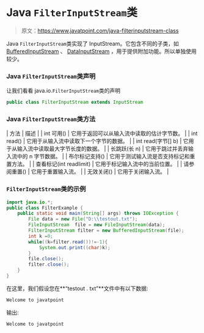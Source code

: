 # Java `FilterInputStream`类

> 原文：<https://www.javatpoint.com/java-filterinputstream-class>

Java `FilterInputStream`类实现了 InputStream。它包含不同的子类，如 [BufferedInputStream](java-bufferedinputstream-class) 、 [DataInputStream](java-datainputstream-class) ，用于提供附加功能。所以单独使用较少。

### Java `FilterInputStream`类声明

让我们看看 java.io.`FilterInputStream`类的声明

```java
public class FilterInputStream extends InputStream

```

### Java `FilterInputStream`类方法

| 方法 | 描述 |
| int 可用() | 它用于返回可以从输入流中读取的估计字节数。 |
| int read() | 它用于从输入流中读取下一个字节的数据。 |
| int read(字节[] b) | 它用于从输入流中读取最大字节长度的数据。 |
| 长跳跃(长 n) | 它用于跳过并丢弃输入流中的 n 字节数据。 |
| 布尔标记支持() | 它用于测试输入流是否支持标记和重置方法。 |
| 查看标记(int readlimit) | 它用于标记输入流中的当前位置。 |
| 请参阅重置() | 它用于重置输入流。 |
| 无效关闭() | 它用于关闭输入流。 |

### `FilterInputStream`类的示例

```java
import java.io.*;
public class FilterExample {
	public static void main(String[] args) throws IOException {
		File data = new File("D:\\testout.txt");
		FileInputStream  file = new FileInputStream(data);
		FilterInputStream filter = new BufferedInputStream(file);
		int k =0;
		while((k=filter.read())!=-1){
			System.out.print((char)k);
		}
		file.close();
		filter.close();
	}
}

```

在这里，我们假设您在**“testout . txt”**文件中有以下数据:

```java
Welcome to javatpoint

```

输出:

```java
Welcome to javatpoint

```